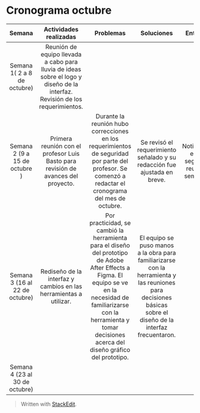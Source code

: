 ﻿# Cronograma octubre
| Semana | Actividades  realizadas | Problemas | Soluciones | Entrega |
| :---------: | :--------: | :--------: | :---------: | :--------: |
| Semana 1( 2  a 8 de octubre) | Reunión de equipo  llevada a cabo para  lluvia de ideas sobre  el logo y diseño de la interfaz. Revisión de los  requerimientos. |  |  |  |
| Semana 2 (9 a 15 de octubre ) | Primera reunión con el  profesor Luis Basto para revisión de avances del proyecto. | Durante la reunión  hubo  correcciones  en  los  requerimientos de seguridad  por  parte del profesor. Se comenzó a redactar  el  cronograma del mes de octubre. | Se revisó  el  requerimiento  señalado y su  redacción  fue  ajustada  en breve. | Notificado  en la segunda  reunión  semanal. |
| Semana 3 (16 al 22 de octubre) | Rediseño de la interfaz y cambios  en las herramientas a utilizar. | Por practicidad, se cambió la herramienta para el  diseño del prototipo de Adobe After Effects a Figma. El equipo se ve  en la necesidad de familiarizarse con la herramienta y tomar  decisiones  acerca del diseño  gráfico del prototipo. | El equipo se puso manos a la obra para familiarizarse con la herramienta y las reuniones para decisiones  básicas  sobre  el  diseño de la interfaz  frecuentaron. | |
| Semana 4 (23 al 30 de octubre) |  | |  | |


> Written with [StackEdit](https://stackedit.io/).
